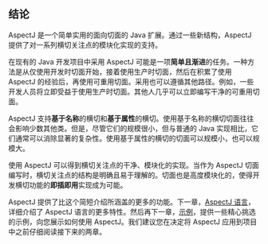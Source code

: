 ## 结论

AspectJ 是一个简单实用的面向切面的 Java 扩展。通过一些新结构，AspectJ 提供了对一系列横切关注点的模块化实现的支持。

在现有的 Java 开发项目中采用 AspectJ 可能是一项**简单且渐进**的任务。一种方法是从仅使用开发时切面开始，接着使用生产时切面，然后在积累了使用 AspectJ 的经验后，再使用可重用切面。采用也可以遵循其他路径。例如，一些开发人员将立即受益于使用生产时切面。其他人几乎可以立即编写干净的可重用切面。

AspectJ 支持**基于名称**的横切和**基于属性**的横切。使用基于名称的横切切面往往会影响少数其他类。但是，尽管它们的规模很小，但与普通的 Java 实现相比，它们通常可以消除显著的复杂性。使用基于属性的横切的切面可以规模小，也可以规模大。

使用 AspectJ 可以得到横切关注点的干净、模块化的实现。当作为 AspectJ 切面编写时，横切关注点的结构是明确且易于理解的。切面也是高度模块化的，使得开发横切功能的**即插即用**实现成为可能。

AspectJ 提供了比这个简短介绍所涵盖的更多的功能。下一章，[AspectJ 语言](编程语言/Java/Javalang/AspectJ/编程指南/语言/)，详细介绍了 AspectJ 语言的更多特性。然后再下一章，[示例](编程语言/Java/Javalang/AspectJ/编程指南/示例/)，提供一些精心挑选的示例，向您展示如何使用 AspectJ。我们建议您在决定将 AspectJ 应用到项目中之前仔细阅读接下来的两章。
